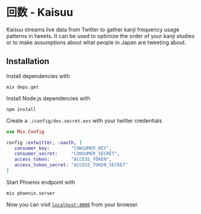 # 回数 - Kaisuu

Kaisuu streams live data from Twitter to gather kanji frequency usage patterns in tweets. It can be used to optimize the order of your kanji studies or to make assumptions about what people in Japan are tweeting about.

## Installation

Install dependencies with

```
mix deps.get
```

Install Node.js dependencies with

```
npm install
```

Create a `./config/dev.secret.exs` with your twitter credentials

```Elixir
use Mix.Config

config :extwitter, :oauth, [
   consumer_key:        "CONSUMER_KEY",
   consumer_secret:     "CONSUMER_SECRET",
   access_token:        "ACCESS_TOKEN",
   access_token_secret: "ACCESS_TOKEN_SECRET"
]
```

Start Phoenix endpoint with

```
mix phoenix.server
```

Now you can visit [`localhost:4000`](http://localhost:4000) from your browser.
